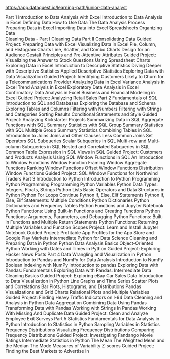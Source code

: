 https://app.dataquest.io/learning-path/junior-data-analyst

Part 1
    Introduction to Data Analysis with Excel
    Introduction to Data Analysis in Excel
        Defining Data
        How to Use Data
        The Data Analysis Process
    Preparing Data in Excel
        Importing Data into Excel Spreadsheets
        Organizing Data     
        Cleaning Data - Part I
        Cleaning Data Part II
        Consolidating Data
        Guided Project: Preparing Data with Excel
    Visualizing Data in Excel
        Pie, Column, and Histogram Charts
        Line, Scatter, and Combo Charts
        Design for an Audience
        Gestalt Principles and Pre-Attentive Attributes
        Guided Project: Visualizing the Answer to Stock Questions Using Spreadsheet Charts
    Exploring Data in Excel
        Introduction to Descriptive Statistics
        Diving Deeper with Descriptive Statistics
        Applied Descriptive Statistics
        Exploring Data with Data Visualization
        Guided Project: Identifying Customers Likely to Churn for a Telecommunications Provider
    Analyzing Data in Excel
        Variance Analysis in Excel
        Trend Analysis in Excel
        Exploratory Data Analysis in Excel
        Confirmatory Data Analysis in Excel
        Business and Financial Modeling in Excel
        Guided Project: Analyzing Retail Sales
Part 2
    Fundamentals of SQL
    Introduction to SQL and Databases
        Exploring the Database and Schema
        Exploring Tables and Columns
        Filtering with Numbers
        Filtering with Strings and Categories
        Sorting Results
        Conditional Statements and Style
        Guided Project: Analyzing Kickstarter Projects
    Summarizing Data in SQL
        Aggregate Functions with SQL
        Summary Statistics with SQL
        Group Summary Statistics with SQL
        Multiple Group Summary Statistics
    Combining Tables in SQL
        Introduction to Joins
        Joins and Other Clauses
        Less Common Joins
        Set Operators
    SQL Subqueries
        Scalar Subqueries in SQL
        Multi-row and Multi-column Subqueries in SQL
        Nested and Correlated Subqueries in SQL
        Common Table Expression in SQL
        Views in SQL
        Guided Project: Customers and Products Analysis Using SQL
    Window Functions in SQL
        An Introduction to Window Functions
        Window Function Framing
        Window Aggregate Functions
        Ranking Window Functions
        Offset Window Functions
        Distribution Window Functions
        Guided Project: SQL Window Functions for Northwind Traders
Part 3
    Introduction to Python
    Introduction to Python Programming
        Python Programming
        Programming Python Variables
        Python Data Types: Integers, Floats, Strings
        Python Lists
    Basic Operators and Data Structures in Python
        Python For Loops
        Continue
        Python If, Else, Elif Statements
        Python If, Else, Elif Statements: Multiple Conditions
        Python Dictionaries
        Python Dictionaries and Frequency Tables
    Python Functions and Jupyter Notebook
        Python Functions: Using Built-in Functions and Creating Functions
        Python Functions: Arguments, Parameters, and Debugging
        Python Functions: Built-in Functions and Multiple Return Statements
        Python Functions: Returning Multiple Variables and Function Scopes
        Project: Learn and Install Jupyter Notebook
        Guided Project: Profitable App Profiles for the App Store and Google Play Markets
    Intermediate Python for Data Science
        Cleaning and Preparing Data in Python
        Python Data Analysis Basics
        Object-Oriented Python
        Working with Dates and Times in Python
        Guided Project: Exploring Hacker News Posts
Part 4
    Data Wrangling and Visualization in Python
        Introduction to Pandas and NumPy for Data Analysis
        Introduction to NumPy
        Boolean Indexing with NumPy
        Introduction to pandas
        Exploring Data with Pandas: Fundamentals
        Exploring Data with Pandas: Intermediate
        Data Cleaning Basics
        Guided Project: Exploring eBay Car Sales Data
    Introduction to Data Visualization in Python
        Line Graphs and Time Series
        Scatter Plots and Correlations
        Bar Plots, Histograms, and Distributions
        Pandas Visualizations and Grid Charts
        Relational Plots and Multiple Variables
        Guided Project: Finding Heavy Traffic Indicators on I-94
    Data Cleaning and Analysis in Python
        Data Aggregation
        Combining Data Using Pandas
        Transforming Data with Pandas
        Working with Strings In Pandas
        Working With Missing And Duplicate Data
        Guided Project: Clean and Analyze Employee Exit Surveys
Part 5
    Statistics Fundamentals for Data Analysis in Python
    Introduction to Statistics in Python
        Sampling
        Variables in Statistics
        Frequency Distributions
        Visualizing Frequency Distributions
        Comparing Frequency Distributions
        Guided Project: Investigating Fandango Movie Ratings
    Intermediate Statistics in Python
        The Mean
        The Weighted Mean and the Median
        The Mode
        Measures of Variability
        Z-scores
        Guided Project: Finding the Best Markets to Advertise In
